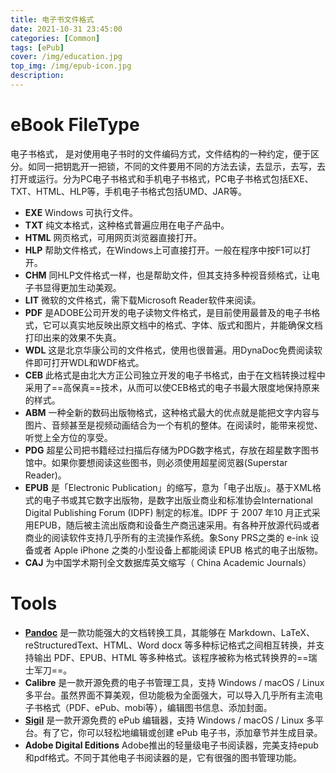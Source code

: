 ```yaml
---
title: 电子书文件格式
date: 2021-10-31 23:45:00
categories: [Common]
tags: [ePub]
cover: /img/education.jpg
top_img: /img/epub-icon.jpg
description: 
---
```


# eBook FileType

电子书格式， 是对使用电子书时的文件编码方式，文件结构的一种约定，便于区分。如同一把钥匙开一把锁，不同的文件要用不同的方法去读，去显示，去写，去打开或运行。分为PC电子书格式和手机电子书格式，PC电子书格式包括EXE、TXT、HTML、HLP等，手机电子书格式包括UMD、JAR等。

- **EXE** Windows 可执行文件。
- **TXT** 纯文本格式，这种格式普遍应用在电子产品中。
- **HTML** 网页格式，可用网页浏览器直接打开。
- **HLP** 帮助文件格式，在Windows上可直接打开。一般在程序中按F1可以打开。
- **CHM** 同HLP文件格式一样，也是帮助文件，但其支持多种视音频格式，让电子书显得更加生动美观。
- **LIT** 微软的文件格式，需下载Microsoft Reader软件来阅读。
- **PDF** 是ADOBE公司开发的电子读物文件格式，是目前使用最普及的电子书格式，它可以真实地反映出原文档中的格式、字体、版式和图片，并能确保文档打印出来的效果不失真。
- **WDL** 这是北京华康公司的文件格式，使用也很普遍。用DynaDoc免费阅读软件即可打开WDL和WDF格式。
- **CEB** 此格式是由北大方正公司独立开发的电子书格式，由于在文档转换过程中采用了==高保真==技术，从而可以使CEB格式的电子书最大限度地保持原来的样式。
- **ABM** 一种全新的数码出版物格式，这种格式最大的优点就是能把文字内容与图片、音频甚至是视频动画结合为一个有机的整体。在阅读时，能带来视觉、听觉上全方位的享受。
- **PDG** 超星公司把书籍经过扫描后存储为PDG数字格式，存放在超星数字图书馆中。如果你要想阅读这些图书，则必须使用超星阅览器(Superstar Reader)。
- **EPUB** 是「Electronic Publication」的缩写，意为「电子出版」。基于XML格式的电子书或其它数字出版物，是数字出版业商业和标准协会International Digital Publishing Forum (IDPF) 制定的标准。IDPF 于 2007 年10 月正式采用EPUB，随后被主流出版商和设备生产商迅速采用。有各种开放源代码或者商业的阅读软件支持几乎所有的主流操作系统。象Sony PRS之类的 e-ink 设备或者 Apple iPhone 之类的小型设备上都能阅读 EPUB 格式的电子出版物。
- **CAJ** 为中国学术期刊全文数据库英文缩写（ China Academic Journals）

# Tools

- [**Pandoc**](http://pandoc.org/) 是一款功能强大的文档转换工具，其能够在 Markdown、LaTeX、reStructuredText、HTML、Word docx 等多种标记格式之间相互转换，并支持输出 PDF、EPUB、HTML 等多种格式。该程序被称为格式转换界的==瑞士军刀==。
- **Calibre** 是一款开源免费的电子书管理工具，支持 Windows / macOS / Linux 多平台。虽然界面不算美观，但功能极为全面强大，可以导入几乎所有主流电子书格式（PDF、ePub、mobi等），编辑图书信息、添加封面。
- [**Sigil**][Sigil] 是一款开源免费的 ePub 编辑器，支持 Windows / macOS / Linux 多平台。有了它，你可以轻松地编辑或创建 ePub 电子书，添加章节并生成目录。
- **Adobe Digital Editions** Adobe推出的轻量级电子书阅读器，完美支持epub和pdf格式。不同于其他电子书阅读器的是，它有很强的图书管理功能。

[Sigil]: https://www.bilibili.com/video/BV1CW411r7er?p=2